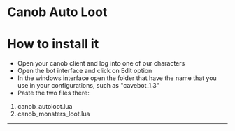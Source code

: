 # Canob Auto Loot

# How to install it

- Open your canob client and log into one of our characters
- Open the bot interface and click on Edit option
- In the windows interface open the folder that have the name that you use in your configurations, such as "cavebot_1.3"
- Paste the two files there:
1. canob_autoloot.lua
2. canob_monsters_loot.lua

----------

